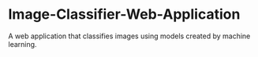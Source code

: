 # Image-Classifier-Web-Application
A web application that classifies images using models created by machine learning.
